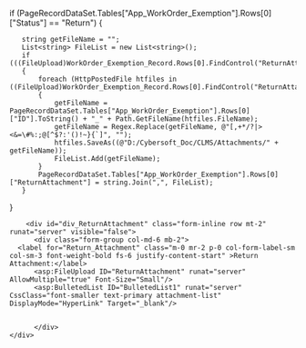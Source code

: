    if (PageRecordDataSet.Tables["App_WorkOrder_Exemption"].Rows[0]["Status"] == "Return")
   {

      
       string getFileName = "";
       List<string> FileList = new List<string>();
       if (((FileUpload)WorkOrder_Exemption_Record.Rows[0].FindControl("ReturnAttachment")).HasFile)
       {
           foreach (HttpPostedFile htfiles in ((FileUpload)WorkOrder_Exemption_Record.Rows[0].FindControl("ReturnAttachment")).PostedFiles)
           {
               getFileName = PageRecordDataSet.Tables["App_WorkOrder_Exemption"].Rows[0]["ID"].ToString() + "_" + Path.GetFileName(htfiles.FileName);
               getFileName = Regex.Replace(getFileName, @"[,+*/?|><&=\#%:;@[^$?:'()!~}{`]", "");
               htfiles.SaveAs((@"D:/Cybersoft_Doc/CLMS/Attachments/" + getFileName));
               FileList.Add(getFileName);
           }
           PageRecordDataSet.Tables["App_WorkOrder_Exemption"].Rows[0]["ReturnAttachment"] = string.Join(",", FileList);
       }

   }

        <div id="div_ReturnAttachment" class="form-inline row mt-2" runat="server" visible="false"> 
          <div class="form-group col-md-6 mb-2">
      <label for="Return_Attachment" class="m-0 mr-2 p-0 col-form-label-sm col-sm-3 font-weight-bold fs-6 justify-content-start" >Return Attachment:</label>
          <asp:FileUpload ID="ReturnAttachment" runat="server" AllowMultiple="true" Font-Size="Small"/>
          <asp:BulletedList ID="BulletedList1" runat="server" CssClass="font-smaller text-primary attachment-list" DisplayMode="HyperLink" Target="_blank"/>
                           
 
          </div>
    </div>
